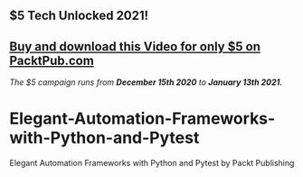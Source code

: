 ## $5 Tech Unlocked 2021!
[Buy and download this Video for only $5 on PacktPub.com](https://www.packtpub.com/product/elegant-automation-frameworks-with-python-and-pytest-video/9781800561489)
-----
*The $5 campaign         runs from __December 15th 2020__ to __January 13th 2021.__*

# Elegant-Automation-Frameworks-with-Python-and-Pytest
Elegant Automation Frameworks with Python and Pytest by Packt Publishing
